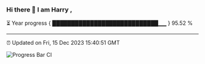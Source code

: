 ### Hi there 👋 I am Harry , 

⏳ Year progress { ████████████████████████████▁▁ } 95.52 %

---

⏰ Updated on Fri, 15 Dec 2023 15:40:51 GMT

![Progress Bar CI](https://github.com/duykhang68/duykhang68/workflows/Progress%20Bar%20CI/badge.svg)
